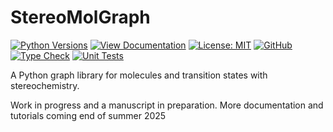 # StereoMolGraph
[![Python Versions](https://img.shields.io/badge/Python-3.10|3.11|3.12|3.13-blue?logo=python)](https://www.python.org/)
[![View Documentation](https://img.shields.io/badge/📖-Documentation-8CA1AF)](https://stereomolgraph.readthedocs.io)
[![License: MIT](https://img.shields.io/badge/License-MIT-yellow.svg?logo=opensourceinitiative)](https://opensource.org/licenses/MIT)
[![GitHub](https://img.shields.io/badge/GitHub-View%20on%20GitHub-blue?logo=github)](https://github.com/maxim-papusha/StereoMolGraph)
[![Type Check](https://github.com/maxim-papusha/StereoMolGraph/actions/workflows/run_type_check.yaml/badge.svg?branch=main&event=push)](https://github.com/maxim-papusha/StereoMolGraph/actions/workflows/run_type_check.yaml)
[![Unit Tests](https://github.com/maxim-papusha/StereoMolGraph/actions/workflows/run_test.yaml/badge.svg?branch=main&event=push)](https://github.com/maxim-papusha/StereoMolGraph/actions/workflows/run_test.yaml)


A Python graph library for molecules and transition states with stereochemistry.

Work in progress and a manuscript in preparation.
More documentation and tutorials coming end of summer 2025